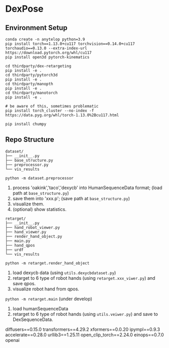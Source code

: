 # DexPose

## Environment Setup

```
conda create -n anytelop python=3.9
pip install torch==1.13.0+cu117 torchvision==0.14.0+cu117 torchaudio==0.13.0 --extra-index-url https://download.pytorch.org/whl/cu117
pip install open3d pytorch-kinematics

cd thirdparty/dex-retargeting
pip install -e .
cd thirdparty/pytorch3d
pip install -e .
cd thirdparty/manopth
pip install -e .
cd thirdparty/manotorch
pip install -e .

# be aware of this, sometimes problematic
pip install torch_cluster --no-index -f https://data.pyg.org/whl/torch-1.13.0%2Bcu117.html

pip install chumpy
```

## Repo Structure

```
dataset/
├── __init__.py
├── base_structure.py
├── preprocessor.py
└── vis_results
```

`python -m dataset.preprocessor` 

1. process 'oakink','taco','dexycb' into HumanSequenceData format; (load path at `base_structure.py`)
2. save them into 'xxx.p'; (save path at `base_structure.py`)
3. visualize them.
4. (optional) show statistics.


```
retarget/
├── __init__.py
├── hand_robot_viewer.py
├── hand_viewer.py
├── render_hand_object.py
├── main.py
├── hand_qpos
├── urdf
└── vis_results
```

`python -m retarget.render_hand_object`

1. load dexycb data (using `utils.dexycbdataset.py`)
2. retarget to 6 type of robot hands (using `retarget.xxx_viwer.py`) and save qpos.
3. visualize robot hand from qpos.


`python -m retarget.main`
(under develop)

1. load humanSequenceData
2. retarget to 6 type of robot hands (using `utils.veiwer.py`) and save to DexSequenceData.


diffusers==0.15.0
transformers==4.29.2
xformers==0.0.20
ipympl==0.9.3
accelerate==0.28.0
urllib3==1.25.11
open_clip_torch==2.24.0
einops==0.7.0
openai

